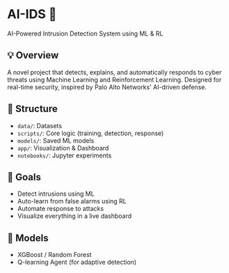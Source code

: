 # AI-IDS 🔐
AI-Powered Intrusion Detection System using ML & RL

## 💡 Overview
A novel project that detects, explains, and automatically responds to cyber threats using Machine Learning and Reinforcement Learning. Designed for real-time security, inspired by Palo Alto Networks' AI-driven defense.

## 📁 Structure
- `data/`: Datasets
- `scripts/`: Core logic (training, detection, response)
- `models/`: Saved ML models
- `app/`: Visualization & Dashboard
- `notebooks/`: Jupyter experiments

## 🚀 Goals
- Detect intrusions using ML
- Auto-learn from false alarms using RL
- Automate response to attacks
- Visualize everything in a live dashboard

## 🧠 Models
- XGBoost / Random Forest
- Q-learning Agent (for adaptive detection)
